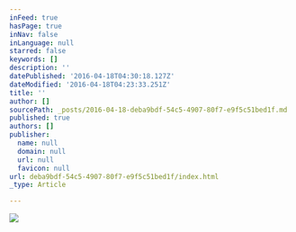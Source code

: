 ```yaml
---
inFeed: true
hasPage: true
inNav: false
inLanguage: null
starred: false
keywords: []
description: ''
datePublished: '2016-04-18T04:30:18.127Z'
dateModified: '2016-04-18T04:23:33.251Z'
title: ''
author: []
sourcePath: _posts/2016-04-18-deba9bdf-54c5-4907-80f7-e9f5c51bed1f.md
published: true
authors: []
publisher:
  name: null
  domain: null
  url: null
  favicon: null
url: deba9bdf-54c5-4907-80f7-e9f5c51bed1f/index.html
_type: Article

---
```

![](https://the-grid-user-content.s3-us-west-2.amazonaws.com/0ea11f10-ff9f-469e-9e2b-a0bbb72a3399.jpg)